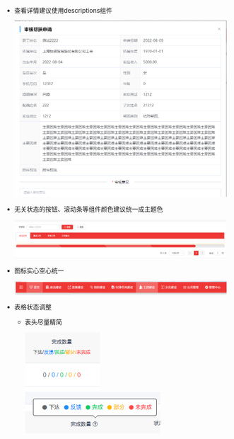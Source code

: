 * 查看详情建议使用descriptions组件

  ![image-20220831180526579](%E9%97%AE%E9%A2%98.assets/image-20220831180526579.png)

* 无关状态的按钮、滚动条等组件颜色建议统一成主题色

  <img src="%E9%97%AE%E9%A2%98.assets/image-20220831215140522.png" alt="image-20220831215140522" style="zoom:200%;" />

  <img src="%E9%97%AE%E9%A2%98.assets/image-20220831181345088.png" alt="image-20220831181345088" style="zoom:200%;" />

* 图标实心空心统一

  ![image-20220831181010665](%E9%97%AE%E9%A2%98.assets/image-20220831181010665.png)

* 表格状态调整

  * 表头尽量精简
  
    ![image-20220831183540368](%E9%97%AE%E9%A2%98.assets/image-20220831183540368.png)![image-20220831214719540](%E9%97%AE%E9%A2%98.assets/image-20220831214719540.png)
  
  

